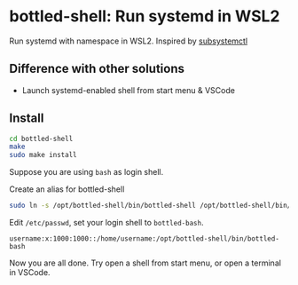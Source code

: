# bottled-shell: Run systemd in WSL2

Run systemd with namespace in WSL2. Inspired by [subsystemctl](https://github.com/sorah/subsystemctl)

## Difference with other solutions

- Launch systemd-enabled shell from start menu & VSCode

## Install

```bash
cd bottled-shell
make
sudo make install
```

Suppose you are using `bash` as login shell.

Create an alias for bottled-shell

```bash
sudo ln -s /opt/bottled-shell/bin/bottled-shell /opt/bottled-shell/bin/bottled-bash
```

Edit `/etc/passwd`, set your login shell to `bottled-bash`.

```
username:x:1000:1000::/home/username:/opt/bottled-shell/bin/bottled-bash
```

Now you are all done.
Try open a shell from start menu, or open a terminal in VSCode.